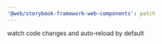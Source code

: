 ```yaml
---
'@web/storybook-framework-web-components': patch
---
```


watch code changes and auto-reload by default

